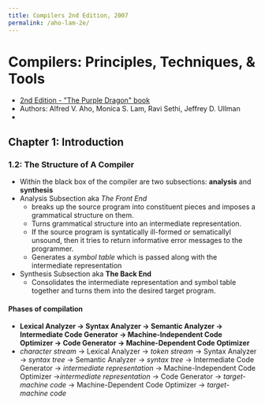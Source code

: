 ```yaml
---
title: Compilers 2nd Edition, 2007
permalink: /aho-lam-2e/
---
```



# Compilers: Principles, Techniques, & Tools
* [2nd Edition - "The Purple Dragon" book](https://en.wikipedia.org/wiki/Compilers:_Principles,_Techniques,_and_Tools)
* Authors: Alfred V. Aho, Monica S. Lam, Ravi Sethi, Jeffrey D. Ullman
* 

## Chapter 1:  Introduction

### 1.2: The Structure of A Compiler
* Within the black box of the compiler are two subsections: **analysis** and **synthesis**
* Analysis Subsection aka *The Front End*
	* breaks up the source program into constituent pieces and imposes a grammatical structure on them. 
	* Turns grammatical structure into an intermediate representation.
	* If the source program is syntatically ill-formed or sematicallyl unsound, then it tries to return informative error messages to the programmer.
	* Generates a *symbol table* which is passed along with the intermediate representation
* Synthesis Subsection aka **The Back End**
	* Consolidates the intermediate representation and symbol table together and turns them into the desired target program.

#### Phases of compilation
* **Lexical Analyzer &#8594; Syntax Analyzer &#8594; Semantic Analyzer &#8594; Intermediate Code Generator &#8594; Machine-Independent Code Optimizer &#8594; Code Generator &#8594; Machine-Dependent Code Optimizer**
*  *character stream* &#8594; Lexical Analyzer &#8594; *token stream* &#8594; Syntax Analyzer &#8594; *syntax tree* &#8594; Semantic Analyzer &#8594; *syntax tree* &#8594; Intermediate Code Generator &#8594; *intermediate representation* &#8594; Machine-Independent Code Optimizer &#8594;*intermediate representation* &#8594;  Code Generator &#8594; *target-machine code* &#8594; Machine-Dependent Code Optimizer &#8594; *target-machine code*

